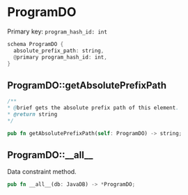 # ProgramDO

Primary key: `program_hash_id: int`

```rust
schema ProgramDO {
  absolute_prefix_path: string,
  @primary program_hash_id: int,
}
```
## ProgramDO::getAbsolutePrefixPath

```java
/**
* @brief gets the absolute prefix path of this element.
* @return string
*/
```
```rust
pub fn getAbsolutePrefixPath(self: ProgramDO) -> string;
```
## ProgramDO::\_\_all\_\_

Data constraint method.

```rust
pub fn __all__(db: JavaDB) -> *ProgramDO;
```
